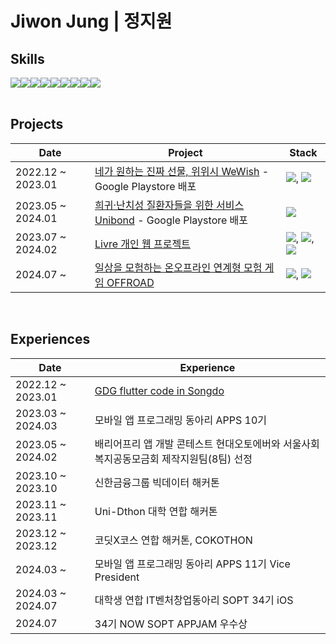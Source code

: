 # Jiwon Jung | 정지원

## Skills
<div style="display:flex; flex-direction:row;">
  <img src="https://img.shields.io/badge/ios-000000?style=flat-square&logo=apple&logoColor=white"/>
  <img src="https://img.shields.io/badge/Swift-F05138?style=flat-square&logo=Swift&logoColor=white"/>
  <img src="https://img.shields.io/badge/Flutter-02569B?style=flat-square&logo=flutter&logoColor=white"/>
  <img src="https://img.shields.io/badge/React-61DAFB?style=flat-square&logo=React&logoColor=white"/>
  <img src="https://img.shields.io/badge/Python-3776AB?style=flat-square&logo=Python&logoColor=white"/>
  <img src="https://img.shields.io/badge/HTML5-E34F26?style=flat-square&logo=html5&logoColor=white"/>
  <img src="https://img.shields.io/badge/JavaScript-F7DF1E?style=flat-square&logo=JavaScript&logoColor=black"/>
  <img src="https://img.shields.io/badge/CSS3-1572B6?style=flat-square&logo=CSS3&logoColor=white"/>
  <img src="https://img.shields.io/badge/C-A8B9CC?style=flat-square&logo=C&logoColor=white"/>
</div>
<br>

## Projects
|Date|Project|Stack|
|--|--|--|
2022.12 ~ 2023.01|[네가 원하는 진짜 선물, 위위시 WeWish](https://github.com/codeJiwon/wewish_codeJiwon) - Google Playstore 배포|<img src="https://img.shields.io/badge/Flutter-02569B?style=flat-square&logo=flutter&logoColor=white"/>, <img src="https://img.shields.io/badge/Firebase-FFCA28?style=flat-square&logo=firebase&logoColor=black"/>
2023.05 ~ 2024.01 |[희귀·난치성 질환자들을 위한 서비스 Unibond](https://github.com/UniBond-jijijin/UniBond-flutter) - Google Playstore 배포|<img src="https://img.shields.io/badge/Flutter-02569B?style=flat-square&logo=flutter&logoColor=white"/>
2023.07 ~ 2024.02 |[Livre 개인 웹 프로젝트](https://github.com/APPS-sookmyung/2023-Livre)|<img src="https://img.shields.io/badge/HTML5-E34F26?style=flat-square&logo=html5&logoColor=white"/>, <img src="https://img.shields.io/badge/CSS3-1572B6?style=flat-square&logo=css3&logoColor=white"/>, <img src="https://img.shields.io/badge/JavaScript-F7DF1E?style=flat-square&logo=javascript&logoColor=black"/>
2024.07 ~ |[일상을 모험하는 온오프라인 연계형 모험 게임 OFFROAD](https://github.com/Team-Offroad/Offroad-iOS)|<img src="https://img.shields.io/badge/ios-000000?style=flat-square&logo=apple&logoColor=white"/>, <img src="https://img.shields.io/badge/Swift-F05138?style=flat-square&logo=Swift&logoColor=white"/>
<br>

## Experiences
|Date|Experience|
|--|--|
2022.12 ~ 2023.01 | [GDG flutter code in Songdo](https://gdg.community.dev/events/details/google-gdg-songdo-presents-flutter-code-in-songdo-2022-12-17-1/) 
2023.03 ~ 2024.03 | 모바일 앱 프로그래밍 동아리 APPS 10기
2023.05 ~ 2024.02 | 배리어프리 앱 개발 콘테스트 현대오토에버와 서울사회복지공동모금회 제작지원팀(8팀) 선정
2023.10 ~ 2023.10 | 신한금융그룹 빅데이터 해커톤
2023.11 ~ 2023.11 | Uni-Dthon 대학 연합 해커톤
2023.12 ~ 2023.12 | 코딧X코스 연합 해커톤, COKOTHON
2024.03 ~ | 모바일 앱 프로그래밍 동아리 APPS 11기 Vice President
2024.03 ~ 2024.07 | 대학생 연합 IT벤처창업동아리 SOPT 34기 iOS
2024.07 | 34기 NOW SOPT APPJAM 우수상




